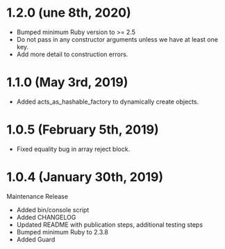 # 1.2.0 (une 8th, 2020)

* Bumped minimum Ruby version to >= 2.5
* Do not pass in any constructor arguments unless we have at least one key.
* Add more detail to construction errors.

# 1.1.0 (May 3rd, 2019)

* Added acts_as_hashable_factory to dynamically create objects.

# 1.0.5 (February 5th, 2019)

* Fixed equality bug in array reject block.

# 1.0.4 (January 30th, 2019)

Maintenance Release

* Added bin/console script
* Added CHANGELOG
* Updated README with publication steps, additional testing steps
* Bumped minimum Ruby to 2.3.8
* Added Guard
